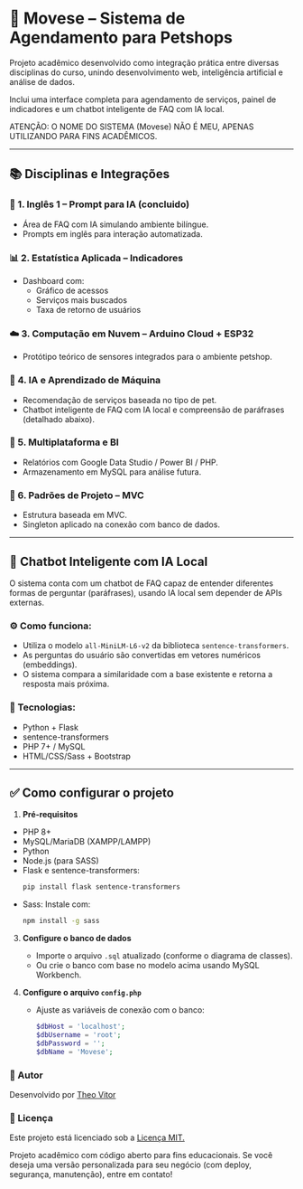 # 🐾 Movese – Sistema de Agendamento para Petshops

Projeto acadêmico desenvolvido como integração prática entre diversas disciplinas do curso, unindo desenvolvimento web, inteligência artificial e análise de dados.

Inclui uma interface completa para agendamento de serviços, painel de indicadores e um chatbot inteligente de FAQ com IA local.

ATENÇÃO: O NOME DO SISTEMA (Movese) NÃO É MEU, APENAS UTILIZANDO PARA FINS ACADÊMICOS.

---

## 📚 Disciplinas e Integrações

### 🧠 1. Inglês 1 – Prompt para IA (concluido)
- Área de FAQ com IA simulando ambiente bilíngue.
- Prompts em inglês para interação automatizada.

### 📊 2. Estatística Aplicada – Indicadores
- Dashboard com:
  - Gráfico de acessos
  - Serviços mais buscados
  - Taxa de retorno de usuários

### ☁️ 3. Computação em Nuvem – Arduino Cloud + ESP32
- Protótipo teórico de sensores integrados para o ambiente petshop.

### 🤖 4. IA e Aprendizado de Máquina
- Recomendação de serviços baseada no tipo de pet.
- Chatbot inteligente de FAQ com IA local e compreensão de paráfrases (detalhado abaixo).

### 📱 5. Multiplataforma e BI
- Relatórios com Google Data Studio / Power BI / PHP.
- Armazenamento em MySQL para análise futura.

### 🧩 6. Padrões de Projeto – MVC
- Estrutura baseada em MVC.
- Singleton aplicado na conexão com banco de dados.

---

## 💬 Chatbot Inteligente com IA Local

O sistema conta com um chatbot de FAQ capaz de entender diferentes formas de perguntar (paráfrases), usando IA local sem depender de APIs externas.

### ⚙️ Como funciona:
- Utiliza o modelo `all-MiniLM-L6-v2` da biblioteca `sentence-transformers`.
- As perguntas do usuário são convertidas em vetores numéricos (embeddings).
- O sistema compara a similaridade com a base existente e retorna a resposta mais próxima.

### 🧪 Tecnologias:
- Python + Flask
- sentence-transformers
- PHP 7+ / MySQL
- HTML/CSS/Sass + Bootstrap

---

## ✅ Como configurar o projeto

1. **Pré-requisitos**
- PHP 8+
- MySQL/MariaDB (XAMPP/LAMPP)
- Python 
- Node.js (para SASS)
- Flask e sentence-transformers:
  ```bash
  pip install flask sentence-transformers
   ```
- Sass: Instale com:
   ```bash
   npm install -g sass
   ```

3. **Configure o banco de dados**
   - Importe o arquivo `.sql` atualizado (conforme o diagrama de classes).
   - Ou crie o banco com base no modelo acima usando MySQL Workbench.

4. **Configure o arquivo `config.php`**
   - Ajuste as variáveis de conexão com o banco:
     ```php
     $dbHost = 'localhost';
     $dbUsername = 'root';
     $dbPassword = '';
     $dbName = 'Movese';
     ```

### 📎 Autor
Desenvolvido por <a href="https://github.com/TheoTavora">Theo Vitor</a>

### 📝 Licença
Este projeto está licenciado sob a <a href="./LICENSE">Licença MIT.</a>

Projeto acadêmico com código aberto para fins educacionais.
Se você deseja uma versão personalizada para seu negócio (com deploy, segurança, manutenção), entre em contato!


